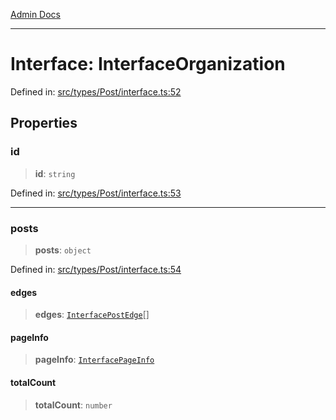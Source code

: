 [Admin Docs](/)

***

# Interface: InterfaceOrganization

Defined in: [src/types/Post/interface.ts:52](https://github.com/PalisadoesFoundation/talawa-admin/blob/main/src/types/Post/interface.ts#L52)

## Properties

### id

> **id**: `string`

Defined in: [src/types/Post/interface.ts:53](https://github.com/PalisadoesFoundation/talawa-admin/blob/main/src/types/Post/interface.ts#L53)

***

### posts

> **posts**: `object`

Defined in: [src/types/Post/interface.ts:54](https://github.com/PalisadoesFoundation/talawa-admin/blob/main/src/types/Post/interface.ts#L54)

#### edges

> **edges**: [`InterfacePostEdge`](InterfacePostEdge.md)[]

#### pageInfo

> **pageInfo**: [`InterfacePageInfo`](InterfacePageInfo.md)

#### totalCount

> **totalCount**: `number`
